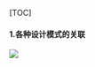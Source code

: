 [TOC]

#### 1.各种设计模式的关联


![](/Users/chenyansong/Documents/note/images/java/partten/all.png)











